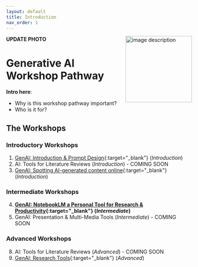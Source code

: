 ```yaml
---
layout: default
title: Introduction 
nav_order: 1
---
```

**UPDATE PHOTO**
<img src="images/WORKSHOP-LOGO-HERE.png" style="float:right;width:180px;" alt="image description">

# Generative AI Workshop Pathway
**Intro here**:
- Why is this workshop pathway important?
- Who is it for?

## The Workshops 

### Introductory Workshops
1. [GenAI: Introduction & Prompt Design](https://lib.uvic.ca/gen-ai){:target="_blank"} (_Introduction_)
2. AI: Tools for Literature Reviews (_Introduction_) - COMING SOON
3. [GenAI: Spotting AI-generated content online](https://libguides.uvic.ca/fakenews/what-is-fake-news){:target="_blank"} (_Introduction_)
 
### Intermediate Workshops
4. **[GenAI: NotebookLM a Personal Tool for Research & Productivity](https://lib.uvic.ca/genai-notebooklm){:target="_blank"} (_Intermediate_)**
5. GenAI: Presentation & Multi-Media Tools (_Intermediate_) - COMING SOON
 
### Advanced Workshops
8. AI: Tools for Literature Reviews (_Advanced_) - COMING SOON
9. [GenAI: Research Tools](https://lib.uvic.ca/genai-research-adv){:target="_blank"} (_Advanced_)

